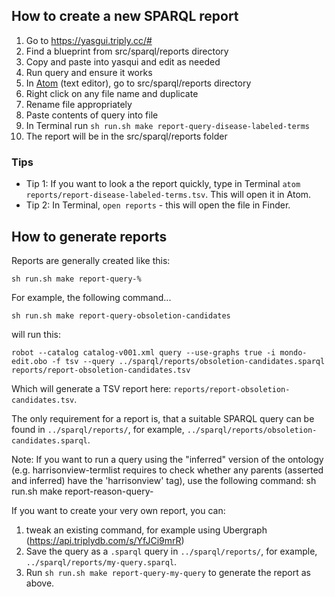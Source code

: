 ## How to create a new SPARQL report

1. Go to https://yasgui.triply.cc/#
2. Find a blueprint from src/sparql/reports directory
3. Copy and paste into yasqui and edit as needed
4. Run query and ensure it works
5. In [Atom](https://atom.io/) (text editor), go to src/sparql/reports directory
6. Right click on any file name and duplicate
7. Rename file appropriately
8. Paste contents of query into file
9. In Terminal run `sh run.sh make report-query-disease-labeled-terms`
10. The report will be in the src/sparql/reports folder

### Tips

- Tip 1: If you want to look a the report quickly, type in Terminal `atom reports/report-disease-labeled-terms.tsv`. This will open it in Atom.
- Tip 2: In Terminal, `open reports` - this will open the file in Finder.

## How to generate reports

Reports are generally created like this:

```
sh run.sh make report-query-%
```

For example, the following command...

```
sh run.sh make report-query-obsoletion-candidates
```

will run this:

```
robot --catalog catalog-v001.xml query --use-graphs true -i mondo-edit.obo -f tsv --query ../sparql/reports/obsoletion-candidates.sparql reports/report-obsoletion-candidates.tsv
```

Which will generate a TSV report here: `reports/report-obsoletion-candidates.tsv`.

The only requirement for a report is, that a suitable SPARQL query can be found in `../sparql/reports/`, for example, `../sparql/reports/obsoletion-candidates.sparql`. 

Note:
If you want to run a query using the "inferred" version of the ontology (e.g. harrisonview-termlist requires to check whether any parents (asserted and inferred) have the 'harrisonview' tag), use the following command: 
sh run.sh make report-reason-query-

If you want to create your very own report, you can: 

1. tweak an existing command, for example using Ubergraph (https://api.triplydb.com/s/YfJCi9mrR)
2. Save the query as a `.sparql` query in `../sparql/reports/`, for example, `../sparql/reports/my-query.sparql`. 
3. Run `sh run.sh make report-query-my-query` to generate the report as above.
